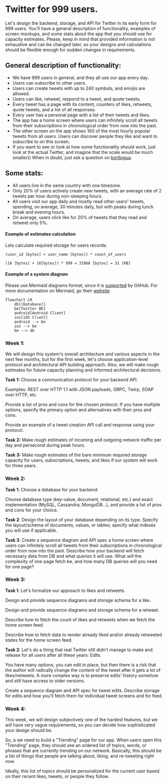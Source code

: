 # Twitter for 999 users.

Let's design the backend, storage, and API for Twitter in its early form for 999 users. You'll have a general description of functionality, examples of screen mockups, and some stats about the app that you should use for capacity estimates. Please, keep in mind that provided information is not exhaustive and can be changed later, so your designs and calculations should be flexible enough for sudden changes in requirements.

## General description of functionality:

 - We have 999 users in general, and they all use our app every day.
 - Users can subscribe to other users.
 - Users can create tweets with up to 240 symbols, and emojis are allowed.
 - Users can like, retweet, respond to a tweet, and quote tweets.
 - Every tweet has a page with its content, counters of likes, retweets, quote tweets, and a list of all responses.
 - Every user has a personal page with a list of their tweets and likes.
 - The app has a home screen where users can infinitely scroll all tweets from their subscriptions in chronological order from now into the past.
 - The other screen on the app shows 100 of the most hourly popular tweets from all users. Users can discover people they like and want to subscribe to on this screen.
 - If you want to see or look at how some functionality should work, just look at the actual Twitter, and imagine that the scale would be much smaller)) When in doubt, just ask a question on [bortlogua](https://t.me/bortlogua).

 

## Some stats:

 - All users live in the same country with one timezone.
 - Only 20% of users actively create new tweets, with an average rate of 2 tweets per hour during non-sleeping hours.
 - All users visit our app daily and mostly read other users' tweets, spending, on average, 30 minutes daily, but with peaks during lunch break and evening hours.
 - On average, users click like for 20% of tweets that they read and retweet only 5%.


#### Example of estimates calculation

Lets calculate required storage for users records:

```
(user_id [bytes] + user_name [bytes]) * count_of_users
```

```
(16 [bytes] + 16[bytes]) * 999 = 31968 [bytes] = 31 [KB]
```

#### Example of a system diagram

Please use Mermaid diagrams format, since it is [supported](https://github.blog/2022-02-14-include-diagrams-markdown-files-mermaid/) by GitHub.
For more documentation on Mermaid, go their [website](https://mermaid-js.github.io/mermaid/#/README).

```mermaid
flowchart LR
    db[(Database)]
    be[Twitter BE]
    android[Android Client]
    ios[iOS Client]
    android --> be
    ios --> be
    be --> db
```


### Week 1:

We will design this system's overall architecture and various aspects in the next few months, but for the first week, let's choose application-level protocol and architectural API building approach. 
Also, we will make rough estimates for future capacity planning and informed architectural decisions.

**Task 1:** Choose a communication protocol for your backend API. 

Examples: REST over HTTP 1.1 with JSON payloads, GRPC, Twirp, SOAP over HTTP, etc. 

Provide a list of pros and cons for the chosen protocol. If you have multiple options, specify the primary option and alternatives with their pros and cons.

Provide an example of a tweet creation API call and response using your protocol.

**Task 2:** Make rough estimates of incoming and outgoing network traffic per day and persecond during peak hours.

**Task 3:** Make rough estimates of the bare minimum required storage capacity for users, subscriptions, tweets, and likes if our system will work for three years.

### Week 2:

**Task 1**: Choose a database for your backend.

Choose database type (key-value, document, relational, etc.) and exact implementation (MySQL, Cassandra, MongoDB...), and provide a list of pros and cons for your choice.

**Task 2**: Design the layout of your database depending on its type. Specify the layout/schema of documents, values, or tables; specify what indexes you will use if applicable.

**Task 3**: Create a sequence diagram and API spec a home screen where users can infinitely scroll all tweets from their subscriptions in chronological order from now into the past. Describe how your backend will fetch necessary data from DB and what queries it will use. What will the complexity of one page fetch be, and how many DB queries will you need for one page?

### Week 3:

**Task 1**: Let's formalize our approach to likes and retweets.

Design and provide sequence diagrams and storage schema for a like.

Design and provide sequence diagrams and storage schema for a retweet.

Describe how to fetch the count of likes and retweets when we fetch the home screen feed. 

Describe how to fetch data to render already liked and/or already retweeted states for the home screen feed.

**Task 2**: Let's do a thing that real Twitter still didn't manage to make and release for all users after all these years: Edits.

You have many options, you can edit in place, but then there is a risk that the author will radically change the content of the tweet after it gets a lot of likes/retweets. A more complex way is to preserve edits' history somehow and still have access to older versions. 

Create a sequence diagram and API spec for tweet edits. Describe storage for edits and how you'll fetch them for individual tweet screens and for feed.

### Week 4:

This week, we will design subjectively one of the hardest features, but we will have very vague requirements, 
so you can decide how sophisticated your design should be.

So, a we need to build a "Trending" page for our app. When users open this "Trending" page, 
they should see an ordered list of topics, words, or phrases that are currently trending on our network. 
Basically, this should be a list of things that people are talking about, liking, and re-tweeting right now. 

Ideally, this list of topics should be personalized for the current user based on their recent likes, 
tweets, or people they follow.
